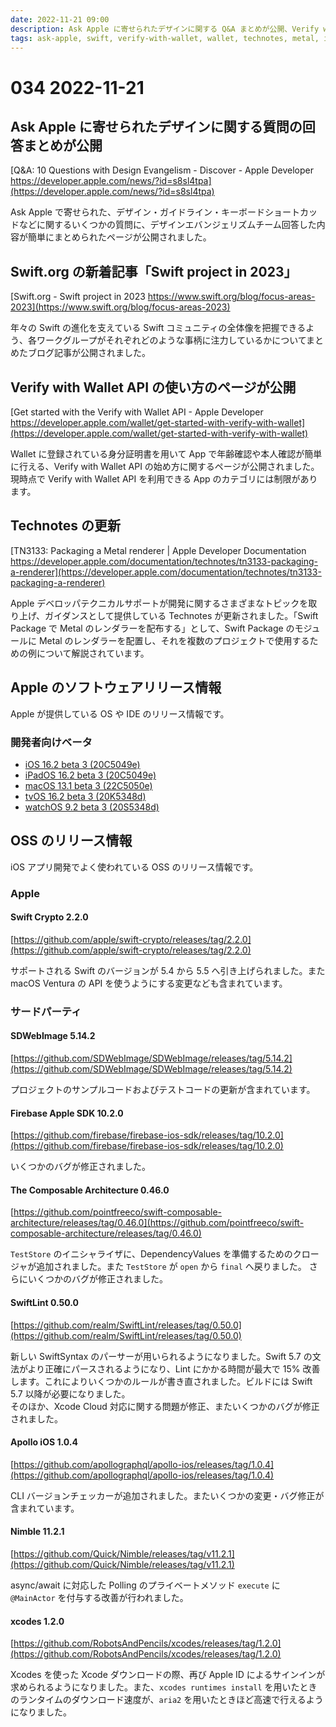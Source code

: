 ```yaml
---
date: 2022-11-21 09:00
description: Ask Apple に寄せられたデザインに関する Q&A まとめが公開、Verify with Wallet API の使い方のページが公開、Swift Package に Metal レンダラーを含める方法の Technotes が公開、SwiftLint 0.50.0 リリース、ほか
tags: ask-apple, swift, verify-with-wallet, wallet, technotes, metal, ios, ipados, macos, tvos, watchos, swift-crypto, sdwwebimage, firebase, tca, the-composable-architecture, swiftlint, apollo, apollo-ios, nimble, xcodes
---
```

# 034 2022-11-21

## Ask Apple に寄せられたデザインに関する質問の回答まとめが公開

[Q&A: 10 Questions with Design Evangelism - Discover - Apple Developer https://developer.apple.com/news/?id=s8sl4tpa](https://developer.apple.com/news/?id=s8sl4tpa)

Ask Apple で寄せられた、デザイン・ガイドライン・キーボードショートカッドなどに関するいくつかの質問に、デザインエバンジェリズムチーム回答した内容が簡単にまとめられたページが公開されました。

## Swift.org の新着記事「Swift project in 2023」

[Swift.org - Swift project in 2023 https://www.swift.org/blog/focus-areas-2023](https://www.swift.org/blog/focus-areas-2023)

年々の Swift の進化を支えている Swift コミュニティの全体像を把握できるよう、各ワークグループがそれぞれどのような事柄に注力しているかについてまとめたブログ記事が公開されました。

## Verify with Wallet API の使い方のページが公開

[Get started with the Verify with Wallet API - Apple Developer https://developer.apple.com/wallet/get-started-with-verify-with-wallet](https://developer.apple.com/wallet/get-started-with-verify-with-wallet)

Wallet に登録されている身分証明書を用いて App で年齢確認や本人確認が簡単に行える、Verify with Wallet API の始め方に関するページが公開されました。現時点で Verify with Wallet API を利用できる App のカテゴリには制限があります。

## Technotes の更新

[TN3133: Packaging a Metal renderer | Apple Developer Documentation https://developer.apple.com/documentation/technotes/tn3133-packaging-a-renderer](https://developer.apple.com/documentation/technotes/tn3133-packaging-a-renderer)

<!-- textlint-disable ja-technical-writing/sentence-length -->

Apple デベロッパテクニカルサポートが開発に関するさまざまなトピックを取り上げ、ガイダンスとして提供している Technotes が更新されました。「Swift Package で Metal のレンダラーを配布する」として、Swift Package のモジュールに Metal のレンダラーを配置し、それを複数のプロジェクトで使用するための例について解説されています。

<!-- textlint-enable ja-technical-writing/sentence-length -->

## Apple のソフトウェアリリース情報

Apple が提供している OS や IDE のリリース情報です。

### 開発者向けベータ

- [iOS 16.2 beta 3 (20C5049e)](https://developer.apple.com/jp/news/releases/?id=11152022e)
- [iPadOS 16.2 beta 3 (20C5049e)](https://developer.apple.com/jp/news/releases/?id=11152022d)
- [macOS 13.1 beta 3 (22C5050e)](https://developer.apple.com/jp/news/releases/?id=11152022c)
- [tvOS 16.2 beta 3 (20K5348d)](https://developer.apple.com/jp/news/releases/?id=11152022a)
- [watchOS 9.2 beta 3 (20S5348d)](https://developer.apple.com/jp/news/releases/?id=11152022b)

## OSS のリリース情報

iOS アプリ開発でよく使われている OSS のリリース情報です。

### Apple

#### Swift Crypto 2.2.0

[https://github.com/apple/swift-crypto/releases/tag/2.2.0](https://github.com/apple/swift-crypto/releases/tag/2.2.0)

サポートされる Swift のバージョンが 5.4 から 5.5 へ引き上げられました。また macOS Ventura の API を使うようにする変更なども含まれています。

### サードパーティ

#### SDWebImage 5.14.2

[https://github.com/SDWebImage/SDWebImage/releases/tag/5.14.2](https://github.com/SDWebImage/SDWebImage/releases/tag/5.14.2)

プロジェクトのサンプルコードおよびテストコードの更新が含まれています。

#### Firebase Apple SDK 10.2.0

[https://github.com/firebase/firebase-ios-sdk/releases/tag/10.2.0](https://github.com/firebase/firebase-ios-sdk/releases/tag/10.2.0)

いくつかのバグが修正されました。

#### The Composable Architecture 0.46.0

[https://github.com/pointfreeco/swift-composable-architecture/releases/tag/0.46.0](https://github.com/pointfreeco/swift-composable-architecture/releases/tag/0.46.0)

`TestStore` のイニシャライザに、DependencyValues を準備するためのクロージャが追加されました。また `TestStore` が `open` から `final` へ戻りました。
さらにいくつかのバグが修正されました。

#### SwiftLint 0.50.0

[https://github.com/realm/SwiftLint/releases/tag/0.50.0](https://github.com/realm/SwiftLint/releases/tag/0.50.0)

新しい SwiftSyntax のパーサーが用いられるようになりました。Swift 5.7 の文法がより正確にパースされるようになり、Lint にかかる時間が最大で 15% 改善します。これによりいくつかのルールが書き直されました。ビルドには Swift 5.7 以降が必要になりました。\
そのほか、Xcode Cloud 対応に関する問題が修正、またいくつかのバグが修正されました。

#### Apollo iOS 1.0.4

[https://github.com/apollographql/apollo-ios/releases/tag/1.0.4](https://github.com/apollographql/apollo-ios/releases/tag/1.0.4)

CLI バージョンチェッカーが追加されました。またいくつかの変更・バグ修正が含まれています。

#### Nimble 11.2.1

[https://github.com/Quick/Nimble/releases/tag/v11.2.1](https://github.com/Quick/Nimble/releases/tag/v11.2.1)

async/await に対応した Polling のプライベートメソッド `execute` に `@MainActor` を付与する改善が行われました。

#### xcodes 1.2.0

[https://github.com/RobotsAndPencils/xcodes/releases/tag/1.2.0](https://github.com/RobotsAndPencils/xcodes/releases/tag/1.2.0)

Xcodes を使った Xcode ダウンロードの際、再び Apple ID によるサインインが求められるようになりました。また、`xcodes runtimes install` を用いたときのランタイムのダウンロード速度が、`aria2` を用いたときほど高速で行えるようになりました。
